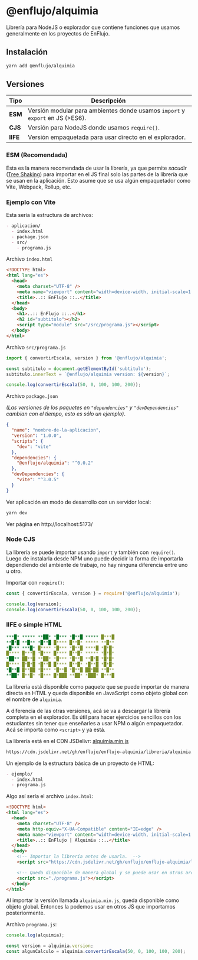 # @enflujo/alquimia

Librería para NodeJS o explorador que contiene funciones que usamos generalmente en los proyectos de EnFlujo.

## Instalación

```bash
yarn add @enflujo/alquimia
```

## Versiones

| Tipo     | Descripción                                                                   |
| -------- | ----------------------------------------------------------------------------- |
| **ESM**  | Versión modular para ambientes donde usamos `import` y `export` en JS (>ES6). |
| **CJS**  | Versión para NodeJS donde usamos `require()`.                                 |
| **IIFE** | Versión empaquetada para usar directo en el explorador.                       |

### ESM (Recomendada)

Esta es la manera recomendada de usar la librería, ya que permite _sacudir_ ([Tree Shaking](https://developer.mozilla.org/en-US/docs/Glossary/Tree_shaking)) para importar en el JS final solo las partes de la librería que se usan en la aplicación. Esto asume que se usa algún empaquetador como Vite, Webpack, Rollup, etc.

### Ejemplo con Vite

Esta sería la estructura de archivos:

```md
- aplicacion/
  - index.html
  - package.json
  - src/
    - programa.js
```

Archivo `index.html`

```html
<!DOCTYPE html>
<html lang="es">
  <head>
    <meta charset="UTF-8" />
    <meta name="viewport" content="width=device-width, initial-scale=1.0" />
    <title>..:: EnFlujo ::..</title>
  </head>
  <body>
    <h1>..:: EnFlujo ::..</h1>
    <h2 id="subtitulo"></h2>
    <script type="module" src="/src/programa.js"></script>
  </body>
</html>
```

Archivo `src/programa.js`

```js
import { convertirEscala, version } from '@enflujo/alquimia';

const subtitulo = document.getElementById('subtitulo');
subtitulo.innerText = `@enflujo/alquimia version: ${version}`;

console.log(convertirEscala(50, 0, 100, 100, 200));
```

Archivo `package.json`

_(Las versiones de los paquetes en `"dependencies"` y `"devDependencies"` cambian con el tiempo, esto es sólo un ejemplo)_.

```json
{
  "name": "nombre-de-la-aplicacion",
  "version": "1.0.0",
  "scripts": {
    "dev": "vite"
  },
  "dependencies": {
    "@enflujo/alquimia": "^0.0.2"
  },
  "devDependencies": {
    "vite": "^3.0.5"
  }
}
```

Ver aplicación en modo de desarrollo con un servidor local:

```bash
yarn dev
```

Ver página en http://localhost:5173/

### Node CJS

La librería se puede importar usando `import` y también con `require()`. Luego de instalarla desde NPM uno puede decidir la forma de importarla dependiendo del ambiente de trabajo, no hay ninguna diferencia entre uno u otro.

Importar con `require()`:

```js
const { convertirEscala, version } = require('@enflujo/alquimia');

console.log(version);
console.log(convertirEscala(50, 0, 100, 100, 200));
```

### IIFE o simple HTML

```yaml
***█* ***** **██* *█*** *█**█ ***** █***█
**█*█ **█** *█**█ █**** █**█* ***** **█**
*█*** ***█* █**** *█*** *█**█ ****█ *█*█*
█**** █***█ *█*** █**** █**█* ***** *█*█*
*██** ██**█ **██* *█*** *█**█ **█*█ *█*█*
█**** █*█*█ *█**█ █**** █**█* *█**█ *█*█*
*█**█ █**██ *█*** *█**█ *█**█ ██*██ **█**
**██* █**█* *█*** █*███ **██* *███* █***█
```

La librería está disponible como paquete que se puede importar de manera directa en HTML y queda disponible en JavaScript como objeto global con el nombre de `alquimia`.

A diferencia de las otras versiones, acá se va a descargar la librería completa en el explorador. Es útil para hacer ejercicios sencillos con los estudiantes sin tener que enseñarles a usar NPM o algún empaquetador. Acá se importa como `<script>` y ya está.

La librería está en el CDN JSDelivr: [alquimia.min.js](https://cdn.jsdelivr.net/gh/enflujo/enflujo-alquimia/libreria/alquimia.min.js)

```bash
https://cdn.jsdelivr.net/gh/enflujo/enflujo-alquimia/libreria/alquimia.min.js
```

Un ejemplo de la estructura básica de un proyecto de HTML:

```md
- ejemplo/
  - index.html
  - programa.js
```

Algo así sería el archivo `index.html`:

```html
<!DOCTYPE html>
<html lang="es">
  <head>
    <meta charset="UTF-8" />
    <meta http-equiv="X-UA-Compatible" content="IE=edge" />
    <meta name="viewport" content="width=device-width, initial-scale=1.0" />
    <title>..:: EnFlujo | Alquimia ::..</title>
  </head>
  <body>
    <!-- Importar la librería antes de usarla.  -->
    <script src="https://cdn.jsdelivr.net/gh/enflujo/enflujo-alquimia/libreria/alquimia.min.js"></script>

    <!-- Queda disponible de manera global y se puede usar en otros archivos JS. -->
    <script src="./programa.js"></script>
  </body>
</html>
```

Al importar la versión llamada `alquimia.min.js`, queda disponible como objeto global. Entonces la podemos usar en otros JS que importamos posteriormente.

Archivo `programa.js`:

```js
console.log(alquimia);

const version = alquimia.version;
const algunCalculo = alquimia.convertirEscala(50, 0, 100, 100, 200);
```
